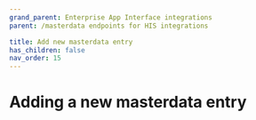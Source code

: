 ```yaml
---
grand_parent: Enterprise App Interface integrations
parent: /masterdata endpoints for HIS integrations

title: Add new masterdata entry
has_children: false
nav_order: 15
---
```


# Adding a new masterdata entry

